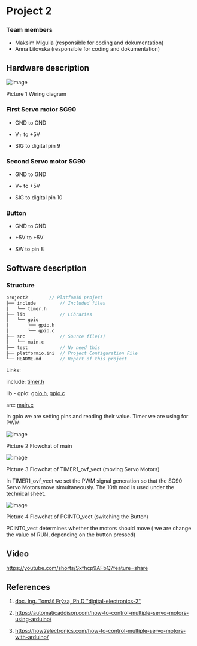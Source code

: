 # Project 2


### Team members

* Maksim Migulia (responsible for coding and dokumentation)
* Anna Litovska (responsible for coding and dokumentation)

## Hardware description

![image](https://user-images.githubusercontent.com/99733524/208757709-5d0bda7b-2c37-4e3d-a44a-6fef050c36b1.png)

Picture 1 Wiring diagram

### First Servo motor SG90

* GND to GND

* V+ to +5V

* SIG to digital pin 9

### Second Servo motor SG90

* GND to GND

* V+ to +5V

* SIG to digital pin 10

### Button

* GND to GND 

* +5V to +5V

* SW to pin 8 

## Software description
### Structure

   ```c
   project2        // PlatfomIO project
   ├── include         // Included files
   │   └── timer.h
   ├── lib             // Libraries
   │   └── gpio
   │       └── gpio.h
   │       └── gpio.c
   ├── src             // Source file(s)
   │   └── main.c
   ├── test            // No need this
   ├── platformio.ini  // Project Configuration File
   └── README.md       // Report of this project
   ```
   
Links:

  include: [timer.h](https://github.com/AnnaLit23/digital-electronics_2/blob/main/labs/projekt/project2/include/timer.h)
   
  lib - gpio: 
   [gpio.h](https://github.com/AnnaLit23/digital-electronics_2/blob/main/labs/projekt/project2/lib/gpio/gpio.h),
   [gpio.c](https://github.com/AnnaLit23/digital-electronics_2/blob/main/labs/projekt/project2/lib/gpio/gpio.c)
   
  src: [main.c](https://github.com/AnnaLit23/digital-electronics_2/blob/main/labs/projekt/project2/src/main.c)
  
  In gpio we are setting pins and reading their value. Timer we are using for PWM
  
  
  ![image](https://user-images.githubusercontent.com/99733524/208750713-e27dd5c7-2236-4006-bbf3-234f3c720e3c.png)
  
  Picture 2 Flowchat of main
  
  ![image](https://user-images.githubusercontent.com/99733524/208750954-d26ceec4-5bff-4905-aae5-1c5c38c64a8b.png)

  Picture 3 Flowchat of TIMER1_ovf_vect (moving Servo Motors)
  
  In TIMER1_ovf_vect we set the PWM signal generation so that the SG90 Servo Motors move simultaneously. The 10th mod is used under the technical sheet.
   
  ![image](https://user-images.githubusercontent.com/99733524/208751035-0f2253c4-6ebb-471b-89ce-393cad97ad76.png)
  
  Picture 4 Flowchat of PCINTO_vect (switching the Button)
  
  PCINT0_vect determines whether the motors should move ( we are change the value of RUN, depending on the button pressed)


## Video

https://youtube.com/shorts/Sxfhcp9AFbQ?feature=share

## References

1.  [doc. Ing. Tomáš Frýza, Ph.D "digital-electronics-2"](https://github.com/tomas-fryza/digital-electronics-2)

2. https://automaticaddison.com/how-to-control-multiple-servo-motors-using-arduino/

3. https://how2electronics.com/how-to-control-multiple-servo-motors-with-arduino/

